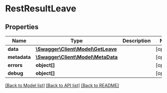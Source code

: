 # RestResultLeave

## Properties

 Name         | Type                                              | Description | Notes      
--------------|---------------------------------------------------|-------------|------------
 **data**     | [**\Swagger\Client\Model\GetLeave**](GetLeave.md) |             | [optional] 
 **metadata** | [**\Swagger\Client\Model\MetaData**](MetaData.md) |             | [optional] 
 **errors**   | **object[]**                                      |             | [optional] 
 **debug**    | **object[]**                                      |             | [optional] 

[[Back to Model list]](../README.md#documentation-for-models) [[Back to API list]](../README.md#documentation-for-api-endpoints) [[Back to README]](../README.md)


